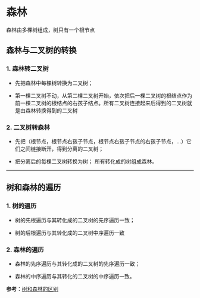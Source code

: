 # 森林

森林由多棵树组成，树只有一个根节点

## 森林与二叉树的转换

### 1. 森林转二叉树

- 先把森林中每棵树转换为二叉树；

- 第一棵二叉树不动，从第二棵二叉树开始，依次把后一棵二叉树的根结点作为前一棵二叉树的根结点的右孩子结点。所有二叉树连接起来后得到的二叉树就是由森林转换得到的二叉树

### 2. 二叉树转森林

- 先把（根节点，根节点右孩子节点，根节点右孩子节点的右孩子节点，...）它们之间链接断开，得到分离的二叉树；

- 把分离后的每棵二叉树转换为树；
所有转化成的树组成森林。

---

## 树和森林的遍历

### 1. 树的遍历

- 树的先根遍历与其转化成的二叉树的先序遍历一致；

- 树的后根遍历与其转化成的二叉树中序遍历一致

### 2. 森林的遍历

- 森林的先序遍历与其转化成的二叉树的先序遍历一致；

- 森林的中序遍历与其转化的二叉树的中序遍历一致。

**参考**：[树和森林的区别](https://blog.csdn.net/FengNingXueChen/article/details/77013495)
